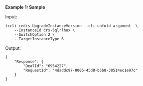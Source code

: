 **Example 1: Sample**



Input: 

```
tccli redis UpgradeInstanceVersion --cli-unfold-argument  \
    --InstanceId crs-5qlrlhux \
    --SwitchOption 2 \
    --TargetInstanceType 6
```

Output: 
```
{
    "Response": {
        "DealId": "6954227",
        "RequestId": "4daddc97-0005-45d8-b5b8-38514ec1e97c"
    }
}
```

